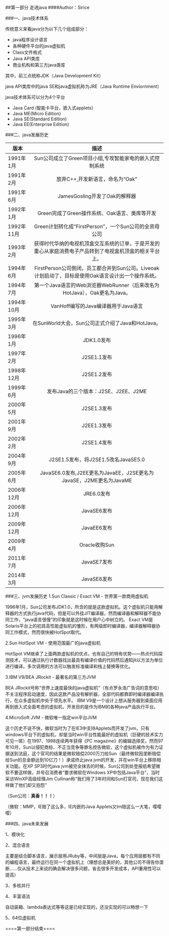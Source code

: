 ##第一部分 走进java
####Author：Sirice

###一、java技术体系

传统意义来看java分为以下几个组成部分：
- java程序设计语言
- 各种硬件平台的java虚拟机
- Class文件格式
- Java API类库
- 商业机构和第三方java类库

其中，前三点统称JDK（Java Development Kit）

java API类库中的java SE和java虚拟机称为JRE（Java Runtime Enviornment）

java技术体系可以分为4个平台
- Java Card (智能卡平台，嵌入式applets)
- Java ME(Micro Edition)
- Java SE(Standard Edition)
- Java EE(Enterprise Edition)

###二、java发展历史
<table>
<thead>
<tr>
  <th>版本</th>
  <th align="center">描述</th>
</tr>
</thead>
<tbody><tr>
  <td>1991年1月</td>
  <td align="center">Sun公司成立了Green项目小组,专攻智能家电的嵌入式控制系统</td>
</tr>
<tr>
  <td>1991年2月</td>
  <td align="center">放弃C++,开发新语言，命名为“Oak”</td>
</tr>
<tr>
  <td>1991年6月</td>
  <td align="center">JamesGosling开发了Oak的解释器</td>
</tr>
<tr>
  <td>1992年1月</td>
  <td align="center">Green完成了Green操作系统、Oak语言、类库等开发</td>
</tr>
<tr>
  <td>1992年11月</td>
  <td align="center">Green计划转化成“FirstPerson”，一个Sun公司的全资母公司</td>
</tr>
<tr>
  <td>1993年2月</td>
  <td align="center">获得时代华纳的电视机顶盒交互系统的订单，于是开发的重心从家庭消费电子产品转到了电视盒机顶盒的相关平台上。</td>
</tr>
<tr>
  <td>1994年6月</td>
  <td align="center">FirstPerson公司倒闭，员工都合并到Sun公司。Liveoak计划启动了，目标是使用Oak语言设计出一个操作系统。</td>
</tr>
<tr>
  <td>1994年7月</td>
  <td align="center">第一个Java语言的Web浏览器WebRunner（后来改名为HotJava），Oak更名为Java。</td>
</tr>
<tr>
  <td>1994年10月</td>
  <td align="center">VanHoff编写的Java编译器用于Java语言</td>
</tr>
<tr>
  <td>1995年3月</td>
  <td align="center">在SunWorld大会，Sun公司正式介绍了Java和HotJava。</td>
</tr>
<tr>
  <td>1996年1月</td>
  <td align="center">JDK1.0发布</td>
</tr>
<tr>
  <td>1997年2月</td>
  <td align="center">J2SE1.1发布</td>
</tr>
<tr>
  <td>1998年12月</td>
  <td align="center">J2SE1.2发布</td>
</tr>
<tr>
  <td>1999年6月</td>
  <td align="center">发布Java的三个版本：J2SE、J2EE、J2ME</td>
</tr>
<tr>
  <td>2000年5月</td>
  <td align="center">J2SE1.3发布</td>
</tr>
<tr>
  <td>2001年9月</td>
  <td align="center">J2EE1.3发布</td>
</tr>
<tr>
  <td>2002年2月</td>
  <td align="center">J2SE1.4发布</td>
</tr>
<tr>
  <td>2004年9月</td>
  <td align="center">J2SE1.5发布，将J2SE1.5改名JavaSE5.0</td>
</tr>
<tr>
  <td>2005年6月</td>
  <td align="center">JavaSE6.0发布,J2EE更名为JavaEE，J2SE更名为JavaSE，J2ME更名为JavaME</td>
</tr>
<tr>
  <td>2006年12月</td>
  <td align="center">JRE6.0发布</td>
</tr>
<tr>
  <td>2006年12月</td>
  <td align="center">JavaSE6发布</td>
</tr>
<tr>
  <td>2009年12月</td>
  <td align="center">JavaEE6发布</td>
</tr>
<tr>
  <td>2009年4月</td>
  <td align="center">Oracle收购Sun</td>
</tr>
<tr>
  <td>2011年7月</td>
  <td align="center">JavaSE7发布</td>
</tr>
<tr>
  <td>2014年3月</td>
  <td align="center">JavaSE8发布</td>
</tr>
</tbody></table>

###三、jvm发展历史
1.Sun Classic / Exact VM - 世界第一款商用虚拟机

1996年1月，Sun公司发布JDK1.0，所含的就是这款虚拟机。这个虚拟机只能用解释器的方式执行java代码，但是可以外挂JIT编译器，然而编译器和解释器不能协同工作，“java语言很慢”的印象就是这时候在用户心中树立的。
Exact VM是Solaris平台上的初具高性能虚拟机的雏形，有两级即时编译器，编译器解释器协同工作模式，然而很快被HotSpot取代。

2.Sun HotSpot VM - 使用范围最广的java虚拟机

HotSpot VM继承了上面两款虚拟机的优点，也有自己的特有优势——热点代码探测技术，可以通过执行计数器找出最具有编译价值的代码然后通知jit以方法为单位进行编译。多次调用的方法可以触发标准编译和栈上替换等优化。

3.IBM V9/BEA JRockit - 最著名的第三方JVM

BEA JRockit号称"世界上速度最快的java虚拟机"（有点罗永浩广告词的意思哈）不关注程序启动速度，因此这款产品没有解析器，全部代码都靠即时编译器编译执行，在众多虚拟机中处于领先水平。
IBM V9是一个设计上想从服务器到桌面应用再到嵌入式全面考虑的虚拟机，开发目的是作为IBM的各种java产品执行平台。

4.MicroSoft JVM - 微软唯一指定win平台JVM

这个历史不说不快，微软当时为了在IE3中支持Applets而开发了jvm，只有windows平台下的虚拟机，却是当时win平台性能最好的虚拟机（巨硬的技术实力可见一斑）在1997、1998连续两年获得《PC magazine》的编辑选择奖，然而97年10月，Sun以侵犯商标、不正当竞争等罪名控告微软，这个虚拟机被作为有力证据送到法庭，这个官司的结果是微软赔偿2000万刀给Sun（最终微软因垄断赔偿给Sun的总金额达到10亿刀！）承诺终止java jvm的开发，并在win平台上移除相关功能。在XP SP3时代java jvm被完全抹去的时候，Sun公司到处登报纸希望微软不要这样做，并号召消费者“要求微软在Windows XP中包括Java平台”，当时采访WinXP高级经理Jim Cullinan称“我们用了3年时间和Sun打官司，现在我们这样做了他们却又抱怨”

（Sun公司：**真香！！！**）

（微软：MMP，IE赔了这么多，IE内嵌的Java Applets又tm赔这么一大笔，嘤嘤嘤）


###四、java未来发展

1、模块化

2、混合语言

主要是结合脚本语言，展示层用JRuby等，中间层是Java，每个应用层都有不同的编程语言，最终运行在同一个虚拟机上（理想总是美好的，其他公司不得告你垄断……仅从技术上来说的确会解决很多问题，省去很多开发成本，API重用性可以提高）

3、多核并行

4、丰富语法

自动装箱、lambda表达式等等这是已经实现的，还没实现的可以畅想一下

5、64位虚拟机

====第一部分结束====
